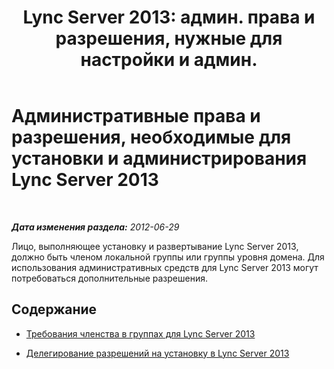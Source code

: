 ﻿---
title: "Lync Server 2013: админ. права и разрешения, нужные для настройки и админ."
TOCTitle: Административные права и разрешения, необходимые для установки и администрирования
ms:assetid: c386e8b9-c7ce-49b5-9911-c0cf2a4ce181
ms:mtpsurl: https://technet.microsoft.com/ru-ru/library/Gg412962(v=OCS.15)
ms:contentKeyID: 49311082
ms.date: 05/19/2016
mtps_version: v=OCS.15
ms.translationtype: HT
---

# Административные права и разрешения, необходимые для установки и администрирования Lync Server 2013

 

_**Дата изменения раздела:** 2012-06-29_

Лицо, выполняющее установку и развертывание Lync Server 2013, должно быть членом локальной группы или группы уровня домена. Для использования административных средств для Lync Server 2013 могут потребоваться дополнительные разрешения.

## Содержание

  - [Требования членства в группах для Lync Server 2013](lync-server-2013-group-membership-requirements.md)

  - [Делегирование разрешений на установку в Lync Server 2013](lync-server-2013-delegate-setup-permissions.md)

